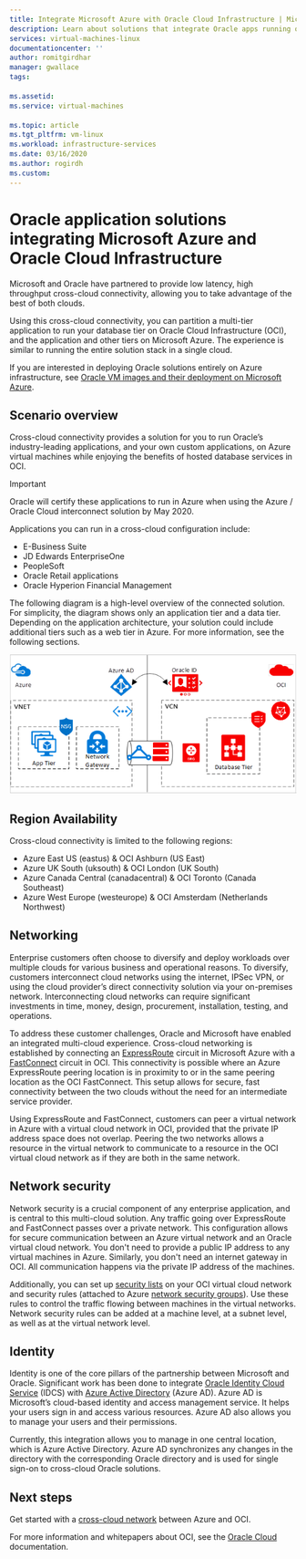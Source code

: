 ```yaml
---
title: Integrate Microsoft Azure with Oracle Cloud Infrastructure | Microsoft Docs
description: Learn about solutions that integrate Oracle apps running on Microsoft Azure with databases in Oracle Cloud Infrastructure (OCI).
services: virtual-machines-linux
documentationcenter: ''
author: romitgirdhar
manager: gwallace
tags: 

ms.assetid: 
ms.service: virtual-machines

ms.topic: article
ms.tgt_pltfrm: vm-linux
ms.workload: infrastructure-services
ms.date: 03/16/2020
ms.author: rogirdh
ms.custom: 
---
```

# Oracle application solutions integrating Microsoft Azure and Oracle Cloud Infrastructure

Microsoft and Oracle have partnered to provide low latency, high throughput cross-cloud connectivity, allowing you to take advantage of the best of both clouds. 

Using this cross-cloud connectivity, you can partition a multi-tier application to run your database tier on Oracle Cloud Infrastructure (OCI), and the application and other tiers on Microsoft Azure. The experience is similar to running the entire solution stack in a single cloud. 

If you are interested in deploying Oracle solutions entirely on Azure infrastructure, see [Oracle VM images and their deployment on Microsoft Azure](oracle-vm-solutions.md).

## Scenario overview

Cross-cloud connectivity provides a solution for you to run Oracle’s industry-leading applications, and your own custom applications, on Azure virtual machines while enjoying the benefits of hosted database services in OCI. 

> [!IMPORTANT]
> Oracle will certify these applications to run in Azure when using the Azure / Oracle Cloud interconnect solution by May 2020.

Applications you can run in a cross-cloud configuration include:

* E-Business Suite
* JD Edwards EnterpriseOne
* PeopleSoft
* Oracle Retail applications
* Oracle Hyperion Financial Management

The following diagram is a high-level overview of the connected solution. For simplicity, the diagram shows only an application tier and a data tier. Depending on the application architecture, your solution could include additional tiers such as a web tier in Azure. For more information, see the following sections.

![Azure OCI solution overview](media/oracle-oci-overview/crosscloud.png)

## Region Availability 

Cross-cloud connectivity is limited to the following regions:
* Azure East US (eastus) & OCI Ashburn (US East)
* Azure UK South (uksouth) & OCI London (UK South)
* Azure Canada Central (canadacentral) & OCI Toronto (Canada Southeast)
* Azure West Europe (westeurope) & OCI Amsterdam (Netherlands Northwest)

## Networking

Enterprise customers often choose to diversify and deploy workloads over multiple clouds for various business and operational reasons. To diversify, customers interconnect cloud networks using the internet, IPSec VPN, or using the cloud provider’s direct connectivity solution via your on-premises network. Interconnecting cloud networks can require significant investments in time, money, design, procurement, installation, testing, and operations. 

To address these customer challenges, Oracle and Microsoft have enabled an integrated multi-cloud experience. Cross-cloud networking is established by connecting an [ExpressRoute](../../../expressroute/expressroute-introduction.md) circuit in Microsoft Azure with a [FastConnect](https://docs.cloud.oracle.com/iaas/Content/Network/Concepts/fastconnectoverview.htm) circuit in OCI. This connectivity is possible where an Azure ExpressRoute peering location is in proximity to or in the same peering location as the OCI FastConnect. This setup allows for secure, fast connectivity between the two clouds without the need for an intermediate service provider.

Using ExpressRoute and FastConnect, customers can peer a virtual network in Azure with a virtual cloud network in OCI, provided that the private IP address space does not overlap. Peering the two networks allows a resource in the virtual network to communicate to a resource in the OCI virtual cloud network as if they are both in the same network.

## Network security

Network security is a crucial component of any enterprise application, and is central to this multi-cloud solution. Any traffic going over ExpressRoute and FastConnect passes over a private network. This configuration allows for secure communication between an Azure virtual network and an Oracle virtual cloud network. You don't need to provide a public IP address to any virtual machines in Azure. Similarly, you don't need an internet gateway in OCI. All communication happens via the private IP address of the machines.

Additionally, you can set up [security lists](https://docs.cloud.oracle.com/iaas/Content/Network/Concepts/securitylists.htm) on your OCI virtual cloud network and  security rules (attached to Azure [network security groups](../../../virtual-network/security-overview.md)). Use these rules to control the traffic flowing between machines in the virtual networks. Network security rules can be added at a machine level, at a subnet level, as well as at the virtual network level.
 
## Identity

Identity is one of the core pillars of the partnership between Microsoft and Oracle. Significant work has been done to integrate [Oracle Identity Cloud Service](https://docs.oracle.com/en/cloud/paas/identity-cloud/index.html) (IDCS) with [Azure Active Directory](../../../active-directory/index.yml) (Azure AD). Azure AD is Microsoft’s cloud-based identity and access management service. It helps your users sign in and access various resources. Azure AD also allows you to manage your users and their permissions.

Currently, this integration allows you to manage in one central location, which is Azure Active Directory. Azure AD synchronizes any changes in the directory with the corresponding Oracle directory and is used for single sign-on to cross-cloud Oracle solutions.

## Next steps

Get started with a [cross-cloud network](configure-azure-oci-networking.md) between Azure and OCI. 

For more information and whitepapers about OCI, see the [Oracle Cloud](https://docs.cloud.oracle.com/iaas/Content/home.htm) documentation.

